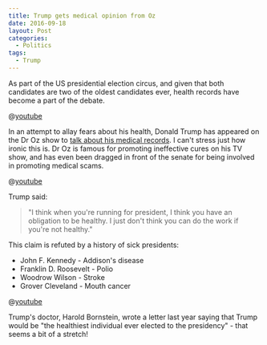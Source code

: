 ```yaml
---
title: Trump gets medical opinion from Oz
date: 2016-09-18
layout: Post
categories:
  - Politics
tags:
  - Trump
---
```


As part of the US presidential election circus, and given that both candidates are two of the oldest candidates ever, health records have become a part of the debate.

<!-- more -->

@[youtube](https://youtu.be/RocWRZoqbss?t=1m24s)

In an attempt to allay fears about his health, Donald Trump has appeared on the Dr Oz show to [talk about his medical records](https://www.washingtonpost.com/news/the-fix/wp/2016/09/15/donald-trumps-visit-with-dr-oz-was-just-as-amazing-as-you-though-it-would-be/). I can't stress just how ironic this is. Dr Oz is famous for promoting ineffective cures on his TV show, and has even been dragged in front of the senate for being involved in promoting medical scams.

@[youtube](https://youtu.be/kgApDJwc4Ow?t=1m49s)

Trump said:

> "I think when you're running for president, I think you have an obligation to be healthy. I just don't think you can do the work if you're not healthy."

This claim is refuted by a history of sick presidents:

- John F. Kennedy - Addison's disease
- Franklin D. Roosevelt - Polio
- Woodrow Wilson - Stroke
- Grover Cleveland - Mouth cancer

@[youtube](https://youtu.be/vJQ7qlbCIeY?t=5m39s)

Trump's doctor, Harold Bornstein, wrote a letter last year saying that Trump would be "the healthiest individual ever elected to the presidency" - that seems a bit of a stretch!
